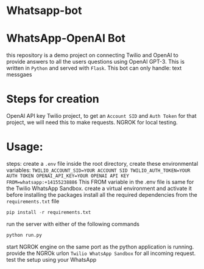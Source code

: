 # Whatsapp-bot

# WhatsApp-OpenAI Bot
this repository is a demo project on connecting Twilio and OpenAI to provide answers to all the users questions using OpenAI GPT-3. This is written in `Python` and served with `Flask`. This bot can only handle:
 text messgaes


# Steps for creation

 OpenAI API key
 Twilio project, to get an `Account SID` and `Auth Token` for that project, we will need this to make requests. 
 NGROK for local testing.

# Usage:
steps:
 create a `.env` file inside the root directory, create these environmental variables:
    ```
    TWILIO_ACCOUNT_SID=YOUR ACCOUNT SID
    TWILIO_AUTH_TOKEN=YOUR AUTH TOKEN
    OPENAI_API_KEY=YOUR OPENAI API KEY
    FROM=whatsapp:+14155238886
    ```
This FROM variable in the .env file is same for the Twilio WhatsApp Sandbox.
 create a virtual environment and activate it before installing the packages
 install all the required dependencies from the `requirements.txt` file
```python
pip install -r requirements.txt
```
 run the server with either of the following commands
```python
python run.py
```

 start NGROK engine on the same port as the python application is running.
 provide the NGROk urlon `Twilio WhatsApp Sandbox` for all incoming request.
 test the setup using your WhatsApp



